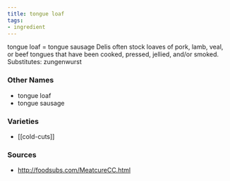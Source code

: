 ```yaml
---
title: tongue loaf
tags:
- ingredient
---
```

tongue loaf = tongue sausage Delis often stock loaves of pork, lamb, veal, or beef tongues that have been cooked, pressed, jellied, and/or smoked. Substitutes: zungenwurst

### Other Names

* tongue loaf
* tongue sausage

### Varieties

* [[cold-cuts]]

### Sources
* http://foodsubs.com/MeatcureCC.html
